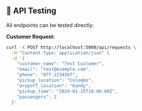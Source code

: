 ## 🔌 API Testing

All endpoints can be tested directly:

**Customer Request:**

```bash
curl -X POST http://localhost:5000/api/requests \
  -H "Content-Type: application/json" \
  -d '{
    "customer_name": "Test Customer",
    "email": "test@example.com",
    "phone": "077-1234567",
    "pickup_location": "Colombo",
    "dropoff_location": "Kandy",
    "pickup_time": "2024-01-15T10:00:00Z",
    "passengers": 2
  }'
```
